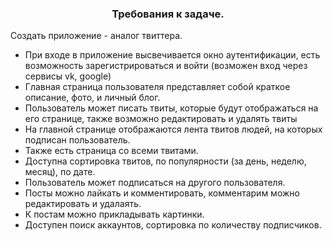 <h3 align="center">Требования к задаче.</h3>
Создать приложение - аналог твиттера.
<ul>
<li>При входе в приложение высвечивается окно аутентификации, есть возможность зарегистрироваться и войти (возможен вход через сервисы vk, google)</li>
<li>Главная страница пользователя представляет собой краткое описание, фото, и личный блог.</li>
<li>Пользователь может писать твиты, которые будут отображаться на его странице, также возможно редактировать и удалять твиты</li>
<li>На главной странице отображаются лента твитов людей, на которых подписан пользователь.</li>
<li>Также есть страница со всеми твитами.</li>
<li>Доступна сортировка твитов, по популярности (за день, неделю, месяц), по дате.</li>
<li>Пользователь может подписаться на другого пользователя.</li>
<li>Посты можно лайкать и комментировать, комментарим можно редактировать и удалаять.</li>
<li>К постам можно прикладывать картинки.</li>
<li>Доступен поиск аккаунтов, сортировка по количеству подписчиков.</li>
</ul>
